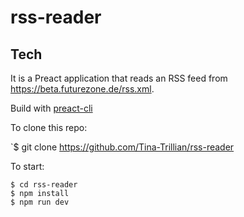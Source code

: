 # rss-reader

## Tech

It is a Preact application that reads an RSS feed from https://beta.futurezone.de/rss.xml.

Build with [preact-cli](https://github.com/developit/preact-cli)

To clone this repo: 

`$ git clone https://github.com/Tina-Trillian/rss-reader

To start:

`$ cd rss-reader`  
`$ npm install`  
`$ npm run dev`
